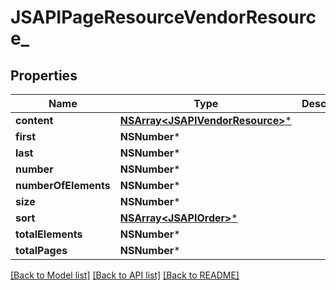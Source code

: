 # JSAPIPageResourceVendorResource_

## Properties
Name | Type | Description | Notes
------------ | ------------- | ------------- | -------------
**content** | [**NSArray&lt;JSAPIVendorResource&gt;***](JSAPIVendorResource.md) |  | [optional] 
**first** | **NSNumber*** |  | [optional] 
**last** | **NSNumber*** |  | [optional] 
**number** | **NSNumber*** |  | [optional] 
**numberOfElements** | **NSNumber*** |  | [optional] 
**size** | **NSNumber*** |  | [optional] 
**sort** | [**NSArray&lt;JSAPIOrder&gt;***](JSAPIOrder.md) |  | [optional] 
**totalElements** | **NSNumber*** |  | [optional] 
**totalPages** | **NSNumber*** |  | [optional] 

[[Back to Model list]](../README.md#documentation-for-models) [[Back to API list]](../README.md#documentation-for-api-endpoints) [[Back to README]](../README.md)



